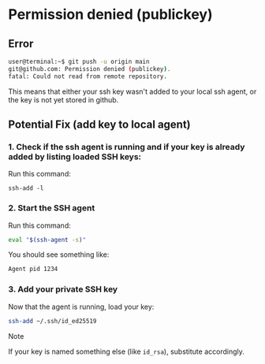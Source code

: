 
# Permission denied (publickey)

## Error

```bash
user@terminal:~$ git push -u origin main
git@github.com: Permission denied (publickey).
fatal: Could not read from remote repository.
```

This means that either your ssh key wasn't added to your local ssh agent, or the key is not yet stored in github.
## Potential Fix (add key to local agent)

### 1. Check if the ssh agent is running and if your key is already added by listing loaded SSH keys:

Run this command:

```
ssh-add -l
```
### 2. Start the SSH agent

Run this command:

```bash
eval "$(ssh-agent -s)"
```

You should see something like:

```bash
Agent pid 1234
```

### 3. Add your private SSH key

Now that the agent is running, load your key:

```bash
ssh-add ~/.ssh/id_ed25519
```

> [!note]
> If your key is named something else (like `id_rsa`), substitute accordingly.